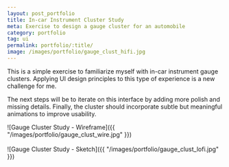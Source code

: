 ```yaml
---
layout: post_portfolio
title: In-car Instrument Cluster Study
meta: Exercise to design a gauge cluster for an automobile
category: portfolio
tag: ui
permalink: portfolio/:title/
image: /images/portfolio/gauge_clust_hifi.jpg
---
```


This is a simple exercise to familiarize myself with in-car instrument gauge clusters. Applying UI design principles to this type of experience is a new challenge for me.

The next steps will be to iterate on this interface by adding more polish and missing details. Finally, the cluster should incorporate subtle but meaningful animations to improve usability.

![Gauge Cluster Study - Wireframe]({{ "/images/portfolio/gauge_clust_wire.jpg" }})
<br><br>
![Gauge Cluster Study - Sketch]({{ "/images/portfolio/gauge_clust_lofi.jpg" }})